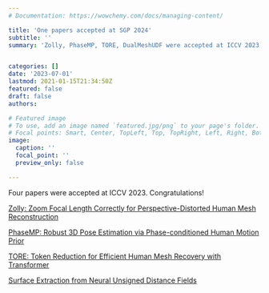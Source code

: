 ```yaml
---
# Documentation: https://wowchemy.com/docs/managing-content/

title: 'One papers accepted at SGP 2024'
subtitle: ''
summary: 'Zolly, PhaseMP, TORE, DualMeshUDF were accepted at ICCV 2023. Congratulations!'


categories: []
date: '2023-07-01'
lastmod: 2021-01-15T21:34:50Z
featured: false
draft: false
authors:

# Featured image
# To use, add an image named `featured.jpg/png` to your page's folder.
# Focal points: Smart, Center, TopLeft, Top, TopRight, Left, Right, BottomLeft, Bottom, BottomRight.
image:
  caption: ''
  focal_point: ''
  preview_only: false

---
```


Four papers were accepted at ICCV 2023. Congratulations!

[Zolly: Zoom Focal Length Correctly for Perspective-Distorted Human Mesh Reconstruction](https://wenjiawang0312.github.io/projects/zolly/)

[PhaseMP: Robust 3D Pose Estimation via Phase-conditioned Human Motion Prior
](https://rubbly.cn/publications/phaseMP/)

[TORE: Token Reduction for Efficient Human Mesh Recovery with Transformer
](https://frank-zy-dou.github.io/projects/Tore/index.html)

[Surface Extraction from Neural Unsigned Distance Fields](https://cong-yi.github.io/projects/dualmeshudf/)
